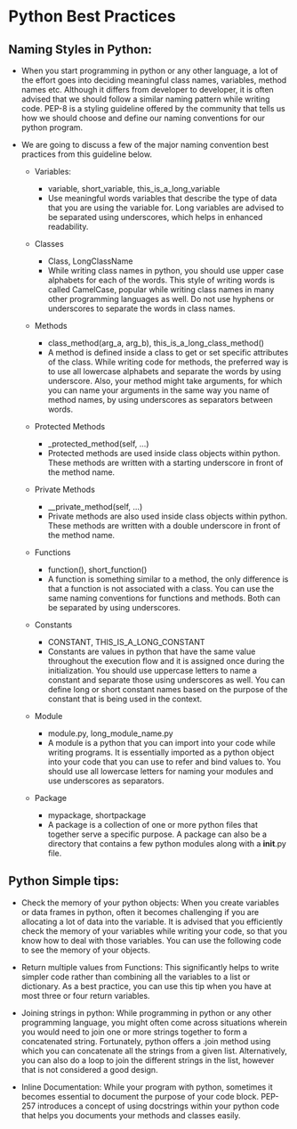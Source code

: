 # Python Best Practices

## Naming Styles in Python:
- When you start programming in python or any other language, a lot of the effort goes into deciding meaningful class names, variables, method names etc. Although it differs from developer to developer, it is often advised that we should follow a similar naming pattern while writing code. PEP-8 is a styling guideline offered by the community that tells us how we should choose and define our naming conventions for our python program.
- We are going to discuss a few of the major naming convention best practices from this guideline below.

    - Variables: 
        - variable, short_variable, this_is_a_long_variable
        - Use meaningful words variables that describe the type of data that you are using the variable for. Long variables are advised to be separated using underscores, which helps in enhanced readability.

    - Classes
        - Class, LongClassName
        - While writing class names in python, you should use upper case alphabets for each of the words. This style of writing words is called CamelCase, popular while writing class names in many other programming languages as well. Do not use hyphens or underscores to separate the words in class names.

    - Methods
        - class_method(arg_a, arg_b), this_is_a_long_class_method()
        - A method is defined inside a class to get or set specific attributes of the class. While writing code for methods, the preferred way is to use all lowercase alphabets and separate the words by using underscore. Also, your method might take arguments, for which you can name your arguments in the same way you name of method names, by using underscores as separators between words.

    - Protected Methods
        -  _protected_method(self, …)
        - Protected methods are used inside class objects within python. These methods are written with a starting underscore in front of the method name.

    - Private Methods
        - __private_method(self, …)
        - Private methods are also used inside class objects within python. These methods are written with a double underscore in front of the method name.

    - Functions
        - function(), short_function()
        - A function is something similar to a method, the only difference is that a function is not associated with a class. You can use the same naming conventions for functions and methods. Both can be separated by using underscores.

    - Constants
        - CONSTANT, THIS_IS_A_LONG_CONSTANT
        - Constants are values in python that have the same value throughout the execution flow and it is assigned once during the initialization. You should use uppercase letters to name a constant and separate those using underscores as well. You can define long or short constant names based on the purpose of the constant that is being used in the context.

    - Module
        - module.py, long_module_name.py
        - A module is a python that you can import into your code while writing programs. It is essentially imported as a python object into your code that you can use to refer and bind values to. You should use all lowercase letters for naming your modules and use underscores as separators.

    - Package
        - mypackage, shortpackage
        - A package is a collection of one or more python files that together serve a specific purpose. A package can also be a directory that contains a few python modules along with a __init__.py file.

## Python Simple tips:
- Check the memory of your python objects: When you create variables or data frames in python, often it becomes challenging if you are allocating a lot of data into the variable. It is advised that you efficiently check the memory of your variables while writing your code, so that you know how to deal with those variables. You can use the following code to see the memory of your objects.

- Return multiple values from Functions: This significantly helps to write simpler code rather than combining all the variables to a list or dictionary. As a best practice, you can use this tip when you have at most three or four return variables. 

- Joining strings in python: While programming in python or any other programming language, you might often come across situations wherein you would need to join one or more strings together to form a concatenated string. Fortunately, python offers a .join method using which you can concatenate all the strings from a given list. Alternatively, you can also do a loop to join the different strings in the list, however that is not considered a good design.

- Inline Documentation: While your program with python, sometimes it becomes essential to document the purpose of your code block. PEP-257 introduces a concept of using docstrings within your python code that helps you documents your methods and classes easily. 


